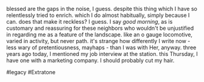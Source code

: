 blessed are the gaps in the noise, I guess.
despite this thing which I have so relentlessly tried to enrich. which I do almost habitually, simply because I can. does that make it reckless?
I guess.
I say *good morning*, as is customary and reassuring for these neighbors who wouldn't be unjustified in regarding me as a feature of the landscape. like an o gauge locomotive, varied in activity, but never path. it's strange how differently I write now - less wary of pretentiousness, mayhaps - than I was with Her, anyway. three years ago today, I mentioned my job interview at the station. this Thursday, I have one with a marketing company. I should probably cut my hair.

#legacy #Extratone